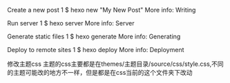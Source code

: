 Create a new post
1
$ hexo new "My New Post"
More info: Writing

Run server
1
$ hexo server
More info: Server

Generate static files
1
$ hexo generate
More info: Generating

Deploy to remote sites
1
$ hexo deploy
More info: Deployment

修改主题css
主题的css主要都是在themes/主题目录/source/css/style.css,不同的主题可能改的地方不一样，但是都是在css当前的这个文件夹下改动